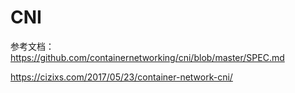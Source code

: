 # CNI

参考文档：  https://github.com/containernetworking/cni/blob/master/SPEC.md  

https://cizixs.com/2017/05/23/container-network-cni/
